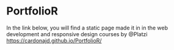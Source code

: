 # PortfolioR
In the link below, you will find a static page made it in in the web development and responsive design courses by @Platzi
https://cardonajd.github.io/PortfolioR/ 
